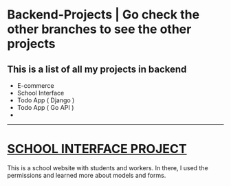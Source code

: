 ﻿# Backend-Projects | Go check the other branches to see the other projects

<h2>This is a list of all my projects in backend</h2>

- E-commerce
- School Interface
- Todo App ( Django )
- Todo App ( Go API )
- 
________________________________________________________________________________________________________________________________________________


<h1><u>SCHOOL INTERFACE PROJECT</u></h1>

This is a school website with students and workers.
In there, I used the permissions and learned more about models and forms.
